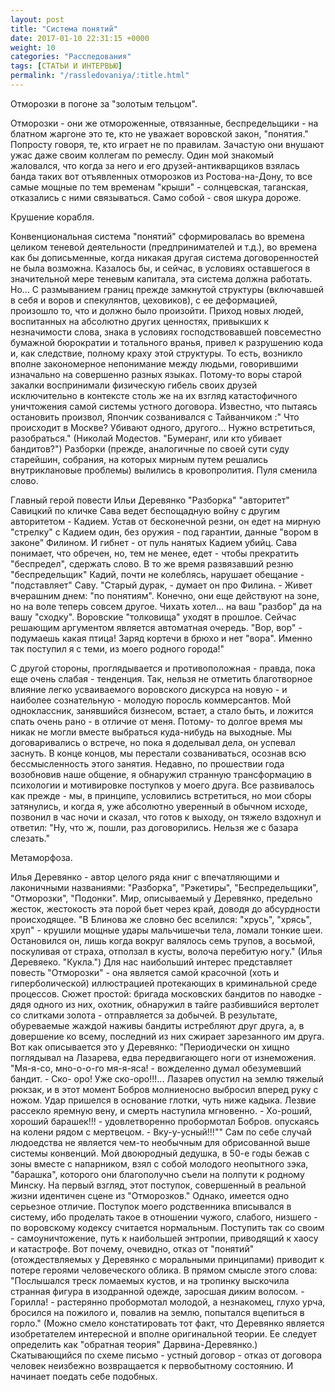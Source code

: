 ```yaml
---
layout: post
title: "Система понятий"
date: 2017-01-10 22:31:15 +0000
weight: 10
categories: "Расследования"
tags: [СТАТЬИ И ИНТЕРВЬЮ]
permalink: "/rassledovaniya/:title.html"
---
```

Отморозки в погоне за "золотым тельцом".

Отморозки - они же отмороженные, отвязанные, беспредельщики - на блатном жаргоне это те, кто не уважает воровской закон, "понятия." Попросту говоря, те, кто играет не по правилам. Зачастую они внушают ужас даже своим коллегам по ремеслу. Один мой знакомый жаловался, что когда за него и его друзей-антикварщиков взялась банда таких вот отъявленных отморозков из Ростова-на-Дону, то все самые мощные по тем временам "крыши" - солнцевская, таганская, отказались с ними связываться. Само собой - своя шкура дороже.

Крушение корабля.

Конвенциональная система "понятий" сформировалась во времена целиком теневой деятельности (предпринимателей и т.д.), во времена как бы дописьменные, когда никакая другая система договоренностей не была возможна. Казалось бы, и сейчас, в условиях оставшегося в значительной мере теневым капитала, эта система должна работать. Но... С размыванием границ прежде замкнутой структуры (включавшей в себя и воров и спекулянтов, цеховиков), с ее деформацией, произошло то, что и должно было произойти. Приход новых людей, воспитанных на абсолютно других ценностях, привыкших к незначимости слова, знака в условиях господствовавшей повсеместно бумажной бюрократии и тотального вранья, привел к разрушению кода и, как следствие, полному краху этой структуры. То есть, возникло вполне закономерное непонимание между людьми, говорившими изначально на совершенно разных языках. Потому-то воры старой закалки воспринимали физическую гибель своих друзей исключительно в контексте столь же на их взгляд катастофичного уничтожения самой системы устного договора. Известно, что пытаясь остановить произвол, Япончик созванивался с Тайванчиком :" Что происходит в Москве? Убивают одного, другого... Нужно встретиться, разобраться." (Николай Модестов. "Бумеранг, или кто убивает бандитов?") Разборки (прежде, аналогичные по своей сути суду старейшин, собрания, на которых мирным путем решались внутриклановые проблемы) вылились в кровопролития. Пуля сменила слово.

Главный герой повести Ильи Деревянко "Разборка" "авторитет" Савицкий по кличке Сава ведет беспощадную войну с другим авторитетом - Кадием. Устав от бесконечной резни, он едет на мирную "стрелку" с Кадием один, без оружия - под гарантии, данные "вором в законе" Филином. И гибнет - от пуль нанятых Кадием убийц. Сава понимает, что обречен, но, тем не менее, едет - чтобы прекратить "беспредел", сдержать слово. В то же время развязавший резню "беспредельщик" Кадий, почти не колеблясь, нарушает обещание - "подставляет" Саву. "Старый дурак, - думает он про Филина. - Живет вчерашним днем: "по понятиям". Конечно, они еще действуют на зоне, но на воле теперь совсем другое. Чихать хотел... на ваш "разбор" да на вашу "сходку". Воровские "толковища" уходят в прошлое. Сейчас решающим аргументом является автоматная очередь. "Вор, вор" - подумаешь какая птица! Заряд кортечи в брюхо и нет "вора". Именно так поступил я с теми, из моего родного города!"

С другой стороны, проглядывается и противоположная - правда, пока еще очень слабая - тенденция. Так, нельзя не отметить благотворное влияние легко усваиваемого воровского дискурса на новую - и наиболее сознательную - молодую поросль коммерсантов. Мой одноклассник, занявшийся бизнесом, встает, а стало быть, и ложится спать очень рано - в отличие от меня. Потому- то долгое время мы никак не могли вместе выбраться куда-нибудь на выходные. Мы договаривались о встрече, но пока я доделывал дела, он успевал заснуть. В конце концов, мы перестали созваниваться, осознав всю бессмысленность этого занятия. Недавно, по прошествии года возобновив наше общение, я обнаружил странную трансформацию в психологии и мотивировке поступков у моего друга. Все развивалось как прежде - мы, в принципе, условились встретиться, но мои сборы затянулись, и когда я, уже абсолютно уверенный в обычном исходе, позвонил в час ночи и сказал, что готов к выходу, он тяжело вздохнул и ответил: "Ну, что ж, пошли, раз договорились. Нельзя же с базара слезать."

Метаморфоза.

Илья Деревянко - автор целого ряда книг с впечатляющими и лаконичными названиями: "Разборка", "Рэкетиры", "Беспредельщики", "Отморозки", "Подонки". Мир, описываемый у Деревянко, предельно жесток, жестокость эта порой бьет через край, доводя до абсурдности происходящее. "В Блинова же словно бес вселился: "хрусь", "хрясь", хруп" - крушили мощные удары мальчишечьи тела, ломали тонкие шеи. Остановился он, лишь когда вокруг валялось семь трупов, а восьмой, поскуливая от страха, отползал в кусты, волоча перебитую ногу." (Илья Деревяеко. "Кукла.") Для нас наибольший интерес представляет повесть "Отморозки" - она является самой красочной (хоть и гиперболической) иллюстрацией протекающих в криминальной среде процессов. Сюжет простой: бригада московских бандитов по наводке - дядя одного из них, охотник, обнаружил в тайге разбившийся вертолет со слитками золота - отправляется за добычей. В результате, обуреваемые жаждой наживы бандиты истребляют друг друга, а, в довершение ко всему, последний из них сжирает зарезанного им друга. Вот как описывается это у Деревянко: "Периодически он хищно поглядывал на Лазарева, едва передвигающего ноги от изнеможения. "Мя-я-со, мно-о-о-го мя-я-яса! - вожделенно думал обезумевший бандит. - Ско- оро! Уже ско-оро!!!... Лазарев опустил на землю тяжелый рюкзак, и в этот момент Бобров молниеносно выбросил вперед руку с ножом. Удар пришелся в основание глотки, чуть ниже кадыка. Лезвие рассекло яремную вену, и смерть наступила мгновенно. - Хо-роший, хороший барашек!!! - удовлетворенно пробормотал Бобров. опускаясь на колени рядом с мертвецом. - Вку-у-усный!!!"" Сам по себе случай людоедства не является чем-то необычным для обрисованной выше системы конвенций. Мой двоюродный дедушка, в 50-е годы бежав с зоны вместе с напарником, взял с собой молодого неопытного зэка, "барашка", которого они благополучно съели на полпути к родному Минску. На первый взгляд, этот поступок, совершенный в реальной жизни идентичен сцене из "Отморозков." Однако, имеется одно серьезное отличие. Поступок моего родственника вписывался в систему, ибо проделать такое в отношении чужого, слабого, низшего - по воровскому кодексу считается нормальным. Поступить так со своим - самоуничтожение, путь к наибольшей энтропии, приводящий к хаосу и катастрофе. Вот почему, очевидно, отказ от "понятий" (отождествляемых у Деревянко с моральными принципами) приводит к потере героями человеческого облика. В прямом смысле этого слова: "Послышался треск ломаемых кустов, и на тропинку выскочила странная фигура в изодранной одежде, заросшая диким волосом. - Горилла! - растерянно пробормотал молодой, а незнакомец, глухо урча, бросился на пожилого и, повалив на землю, попытался вцепиться в горло." (Можно смело констатировать тот факт, что Деревянко является изобретателем интересной и вполне оригинальной теории. Ее следует определить как "обратная теория" Дарвина-Деревянко.)
Скатывающийся по схеме письмо - устный договор - отказ от договора человек неизбежно возвращается к первобытному состоянию. И начинает поедать себе подобных.
